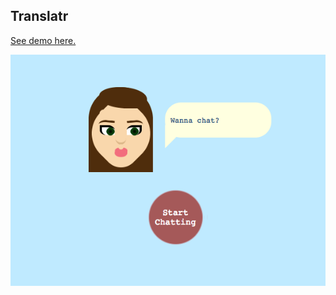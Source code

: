 Translatr
---
[See demo here.](https://pau1fitz.github.io/translatr/)

![Alt text](/photo-translatr.jpg?raw=true "Optional Title")

